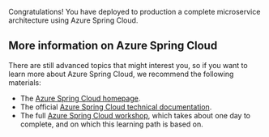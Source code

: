 Congratulations! You have deployed to production a complete microservice architecture using Azure Spring Cloud.

## More information on Azure Spring Cloud

There are still advanced topics that might interest you, so if you want to learn more about Azure Spring Cloud, we recommend the following materials:

- The [Azure Spring Cloud homepage](https://azure.microsoft.com/services/spring-cloud/?WT.mc_id=azurespringcloud-mslearn-judubois).
- The official [Azure Spring Cloud technical documentation](/azure/spring-cloud/?WT.mc_id=azurespringcloud-mslearn-judubois).
- The full [Azure Spring Cloud workshop](https://github.com/microsoft/azure-spring-cloud-training), which takes about one day to complete, and on which this learning path is based on.